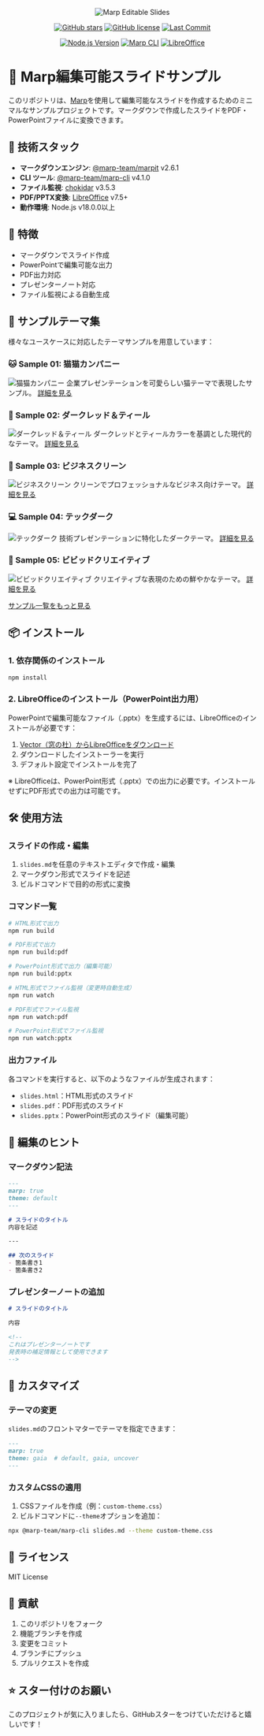 <p align="center">
  <img src="assets/header.png" alt="Marp Editable Slides">
</p>

<div align="center">

[![GitHub stars](https://img.shields.io/github/stars/Sunwood-ai-labs/marp-editable-slides-sample?style=social)](https://github.com/Sunwood-ai-labs/marp-editable-slides-sample/stargazers)
[![GitHub license](https://img.shields.io/github/license/Sunwood-ai-labs/marp-editable-slides-sample)](https://github.com/Sunwood-ai-labs/marp-editable-slides-sample/blob/main/LICENSE)
[![Last Commit](https://img.shields.io/github/last-commit/Sunwood-ai-labs/marp-editable-slides-sample)](https://github.com/Sunwood-ai-labs/marp-editable-slides-sample/commits/main)

[![Node.js Version](https://img.shields.io/badge/node-v18+-green.svg)](https://nodejs.org/)
[![Marp CLI](https://img.shields.io/badge/Marp%20CLI-v4.1.0-blue.svg)](https://github.com/marp-team/marp-cli)
[![LibreOffice](https://img.shields.io/badge/LibreOffice-v7.5+-orange.svg)](https://www.libreoffice.org/)

</div>

# 🎯 Marp編集可能スライドサンプル

このリポジトリは、[Marp](https://marp.app/)を使用して編集可能なスライドを作成するためのミニマルなサンプルプロジェクトです。マークダウンで作成したスライドをPDF・PowerPointファイルに変換できます。

## 🔧 技術スタック

- **マークダウンエンジン**: [@marp-team/marpit](https://github.com/marp-team/marpit) v2.6.1
- **CLI ツール**: [@marp-team/marp-cli](https://github.com/marp-team/marp-cli) v4.1.0
- **ファイル監視**: [chokidar](https://github.com/paulmillr/chokidar) v3.5.3
- **PDF/PPTX変換**: [LibreOffice](https://www.libreoffice.org/) v7.5+
- **動作環境**: Node.js v18.0.0以上

## 🚀 特徴

- マークダウンでスライド作成
- PowerPointで編集可能な出力
- PDF出力対応
- プレゼンターノート対応
- ファイル監視による自動生成

## 🎨 サンプルテーマ集

様々なユースケースに対応したテーマサンプルを用意しています：

### 🐱 Sample 01: 猫猫カンパニー
![猫猫カンパニー](example/sample01/images/slides.001.png)
企業プレゼンテーションを可愛らしい猫テーマで表現したサンプル。
[詳細を見る](example/sample01/README.md)

### 🎨 Sample 02: ダークレッド＆ティール
![ダークレッド＆ティール](example/sample02/images/slides.001.png)
ダークレッドとティールカラーを基調とした現代的なテーマ。
[詳細を見る](example/sample02/README.md)

### 💼 Sample 03: ビジネスクリーン
![ビジネスクリーン](example/sample03/images/slides.001.png)
クリーンでプロフェッショナルなビジネス向けテーマ。
[詳細を見る](example/sample03/README.md)

### 💻 Sample 04: テックダーク
![テックダーク](example/sample04/images/slides.001.png)
技術プレゼンテーションに特化したダークテーマ。
[詳細を見る](example/sample04/README.md)

### 🎨 Sample 05: ビビッドクリエイティブ
![ビビッドクリエイティブ](example/sample05/images/slides.001.png)
クリエイティブな表現のための鮮やかなテーマ。
[詳細を見る](example/sample05/README.md)

[サンプル一覧をもっと見る](example/README.md)

## 📦 インストール

### 1. 依存関係のインストール

```bash
npm install
```

### 2. LibreOfficeのインストール（PowerPoint出力用）

PowerPointで編集可能なファイル（.pptx）を生成するには、LibreOfficeのインストールが必要です：

1. [Vector（窓の杜）からLibreOfficeをダウンロード](https://forest.watch.impress.co.jp/library/software/libreoffice/)
2. ダウンロードしたインストーラーを実行
3. デフォルト設定でインストールを完了

※ LibreOfficeは、PowerPoint形式（.pptx）での出力に必要です。インストールせずにPDF形式での出力は可能です。

## 🛠️ 使用方法

### スライドの作成・編集

1. `slides.md`を任意のテキストエディタで作成・編集
2. マークダウン形式でスライドを記述
3. ビルドコマンドで目的の形式に変換

### コマンド一覧

```bash
# HTML形式で出力
npm run build

# PDF形式で出力
npm run build:pdf

# PowerPoint形式で出力（編集可能）
npm run build:pptx

# HTML形式でファイル監視（変更時自動生成）
npm run watch

# PDF形式でファイル監視
npm run watch:pdf

# PowerPoint形式でファイル監視
npm run watch:pptx
```

### 出力ファイル

各コマンドを実行すると、以下のようなファイルが生成されます：

- `slides.html`：HTML形式のスライド
- `slides.pdf`：PDF形式のスライド
- `slides.pptx`：PowerPoint形式のスライド（編集可能）

## 📝 編集のヒント

### マークダウン記法

```markdown
---
marp: true
theme: default
---

# スライドのタイトル
内容を記述

---

## 次のスライド
- 箇条書き1
- 箇条書き2
```

### プレゼンターノートの追加

```markdown
# スライドのタイトル

内容

<!-- 
これはプレゼンターノートです
発表時の補足情報として使用できます
-->
```

## 🔧 カスタマイズ

### テーマの変更

`slides.md`のフロントマターでテーマを指定できます：

```markdown
---
marp: true
theme: gaia  # default, gaia, uncover
---
```

### カスタムCSSの適用

1. CSSファイルを作成（例：`custom-theme.css`）
2. ビルドコマンドに`--theme`オプションを追加：

```bash
npx @marp-team/marp-cli slides.md --theme custom-theme.css
```

## 📄 ライセンス

MIT License

## 🤝 貢献

1. このリポジトリをフォーク
2. 機能ブランチを作成
3. 変更をコミット
4. ブランチにプッシュ
5. プルリクエストを作成

## ⭐ スター付けのお願い

このプロジェクトが気に入りましたら、GitHubスターをつけていただけると嬉しいです！
